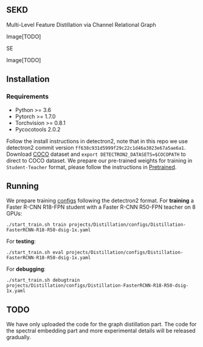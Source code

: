 ## SEKD

Multi-Level Feature Distillation via Channel Relational Graph

Image[TODO]

SE

Image[TODO]

## Installation



### Requirements



- Python >= 3.6
- Pytorch >= 1.7.0
- Torchvision >= 0.8.1
- Pycocotools 2.0.2

Follow the install instructions in detectron2, note that in this repo we use detectron2 commit version `ff638c931d5999f29c22c1d46a3023e67a5ae6a1`. Download [COCO](https://cocodataset.org/) dataset and `export DETECTRON2_DATASETS=$COCOPATH` to direct to COCO dataset. We prepare our pre-trained weights for training in `Student-Teacher` format, please follow the instructions in [Pretrained](https://github.com/dvlab-research/Dsig/blob/main/projects/Distillation/pretrained/README.md).

## Running



We prepare training [configs](https://github.com/dvlab-research/Dsig/blob/main/projects/Distillation/configs) following the detectron2 format. For **training** a Faster R-CNN R18-FPN student with a Faster R-CNN R50-FPN teacher on 8 GPUs:

```
./start_train.sh train projects/Distillation/configs/Distillation-FasterRCNN-R18-R50-dsig-1x.yaml
```



For **testing**:

```
./start_train.sh eval projects/Distillation/configs/Distillation-FasterRCNN-R18-R50-dsig-1x.yaml
```



For **debugging**:

```
./start_train.sh debugtrain projects/Distillation/configs/Distillation-FasterRCNN-R18-R50-dsig-1x.yaml
```

## TODO

We have only uploaded the code for the graph distillation part. The code for the spectral embedding part and more experimental details will be released gradually.